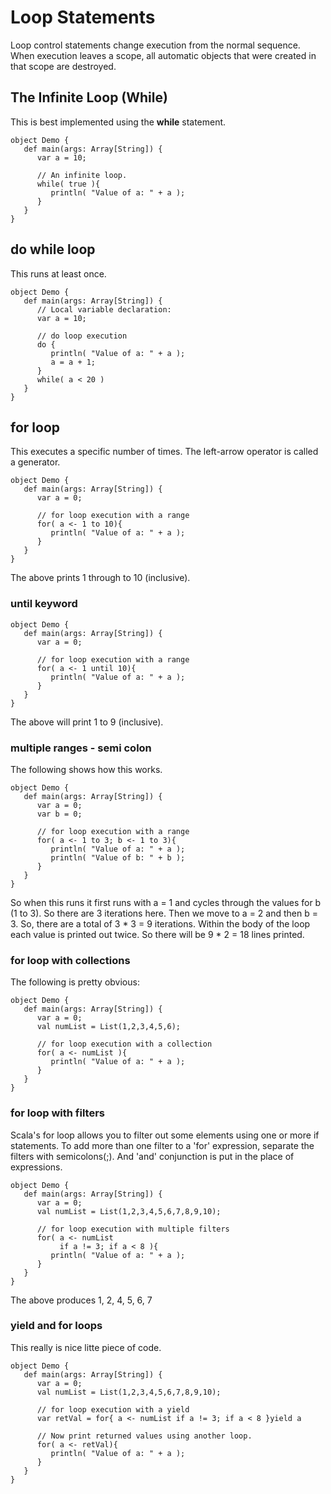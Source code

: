 # Loop Statements
Loop control statements change execution from the normal sequence. When execution leaves a scope, all automatic objects that were created in that scope are destroyed.

## The Infinite Loop (While)
This is best implemented using the **while** statement.

```
object Demo {
   def main(args: Array[String]) {
      var a = 10;
      
      // An infinite loop.
      while( true ){
         println( "Value of a: " + a );
      }
   }
}
```

## do while loop
This runs at least once.

```
object Demo {
   def main(args: Array[String]) {
      // Local variable declaration:
      var a = 10;

      // do loop execution
      do {
         println( "Value of a: " + a );
         a = a + 1;
      }
      while( a < 20 )
   }
}

```

## for loop
This executes a specific number of times.  The left-arrow operator is called a generator.

```
object Demo {
   def main(args: Array[String]) {
      var a = 0;
      
      // for loop execution with a range
      for( a <- 1 to 10){
         println( "Value of a: " + a );
      }
   }
}
```

The above prints 1 through to 10  (inclusive).

### until keyword
```
object Demo {
   def main(args: Array[String]) {
      var a = 0;
      
      // for loop execution with a range
      for( a <- 1 until 10){
         println( "Value of a: " + a );
      }
   }
}
```
The above will print 1 to 9 (inclusive).

### multiple ranges - semi colon
The following shows how this works. 

```
object Demo {
   def main(args: Array[String]) {
      var a = 0;
      var b = 0;
      
      // for loop execution with a range
      for( a <- 1 to 3; b <- 1 to 3){
         println( "Value of a: " + a );
         println( "Value of b: " + b );
      }
   }
}

```
So when this runs it first runs with a = 1 and cycles through the values for b (1 to 3). So there are 3 iterations here.  Then we move to a = 2 and then b = 3.  So, there are a total of 3 * 3 = 9 iterations.  Within the body of the loop each value is printed out twice.  So there will be 9 * 2 = 18 lines printed. 


### for loop with collections
The following is pretty obvious:

```
object Demo {
   def main(args: Array[String]) {
      var a = 0;
      val numList = List(1,2,3,4,5,6);

      // for loop execution with a collection
      for( a <- numList ){
         println( "Value of a: " + a );
      }
   }
}
```
### for loop with filters
Scala's for loop allows you to filter out some elements using one or more if statements.  To add more than one filter to a 'for' expression, separate the filters with semicolons(;).  And 'and' conjunction is put in the place of expressions.

```
object Demo {
   def main(args: Array[String]) {
      var a = 0;
      val numList = List(1,2,3,4,5,6,7,8,9,10);

      // for loop execution with multiple filters
      for( a <- numList
           if a != 3; if a < 8 ){
         println( "Value of a: " + a );
      }
   }
}
```

The above produces 1, 2, 4, 5, 6, 7

### yield and for loops
This really is nice litte piece of code.

```
object Demo {
   def main(args: Array[String]) {
      var a = 0;
      val numList = List(1,2,3,4,5,6,7,8,9,10);

      // for loop execution with a yield
      var retVal = for{ a <- numList if a != 3; if a < 8 }yield a

      // Now print returned values using another loop.
      for( a <- retVal){
         println( "Value of a: " + a );
      }
   }
}

```














